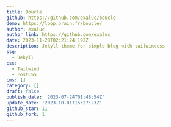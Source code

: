 ```yaml
---
title: Boucle
github: https://github.com/exaluc/boucle
demo: https://loop.brain.fr/boucle/
author: exaluc
author_link: https://github.com/exaluc
date: 2023-11-28T02:21:24.192Z
description: Jekyll theme for simple blog with tailwindcss
ssg:
  - Jekyll
css:
  - Tailwind
  - PostCSS
cms: []
category: []
draft: false
publish_date: '2023-07-24T01:48:54Z'
update_date: '2023-10-01T15:27:23Z'
github_star: 11
github_fork: 1
---
```

